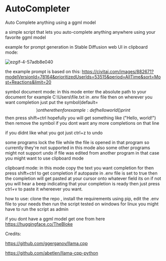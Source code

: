 # AutoCompleter
 Auto Complete anything using a ggml model
 
 
a simple script that lets you auto-complete anything anywhere using your favorite ggml model

example for prompt generation in Stable Diffusion web UI in clipboard mode:



![ezgif-4-57adb8e040](https://github.com/ShahabSH94/AutoCompleter/assets/121495598/da8d9e62-3f5f-40e7-9ff1-c3d504f771b6)

the example prompt is based on this: https://civitai.com/images/882671?modelVersionId=78164&prioritizedUserIds=53515&period=AllTime&sort=Most+Reactions&limit=20

symbol document mode:
in this mode enter the absolute path to your document for example C:\Users\file.txt in .env file
then on wherever you want completion just put the symbol(default=$$) on there then for example:
def helloworld()
    print$$
then press shift+ctrl hopefully you will get something like ("Hello, world!") then remove the symbol if you dont want any more completions on that line

if you didnt like what you got just ctrl+z to undo

some programs lock the file while the file is opened in that program so currently they're not supported in this mode also some other programs might not support undo
if file was edited from another program in that case you might want to use clipboard mode

clipboard mode:
in this mode copy the text you want completion for then press shift+ctrl to get completion if autopaste in .env file is set to true
then the completion will get pasted at your cursor onto whatever field its on if not you will hear a beep indicating that your completion is ready then just press ctrl+v to paste it whereever you want.

how to use:
clone the repo , install the requirements using pip, edit the .env file to your needs then run the script
tested on windows for linux you might have to run the script as admin

if you dont have a ggml model get one from here https://huggingface.co/TheBloke


Credits:

https://github.com/ggerganov/llama.cpp

https://github.com/abetlen/llama-cpp-python
